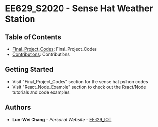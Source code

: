 # EE629_S2020 - Sense Hat Weather Station

## Table of Contents
* <a href="https://github.com/lun-weichang/EE629_S2020/tree/master/Final_Project_Codes" target="_blank">Final_Project_Codes</a>: Final_Project_Codes
* <a href="https://github.com/lun-weichang/EE629_S2020/tree/master/React_Node_Example" target="_blank">Contributions</a>: Contributions

## Getting Started

- Visit "Final_Project_Codes" section for the sense hat python codes
- Visit "React_Node_Example" section to check out the React/Node tutorials and code examples

## Authors

* **Lun-Wei Chang** - *Personal Website* - [EE629_IOT](https://sites.google.com/stevens.edu/lun-wei-chang-ee629-spring2020/home)
